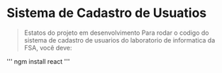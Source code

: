# Sistema de Cadastro de Usuatios 
> Estatos do projeto em desenvolvimento
 Para rodar o codigo do sistema de cadastro de usuarios do laboratorio de informatica da FSA, você deve:

'''
ngm install react
'''
